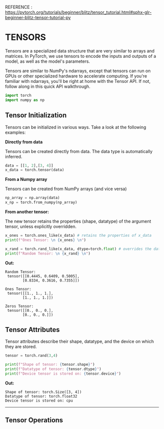 REFERENCE : https://pytorch.org/tutorials/beginner/blitz/tensor_tutorial.html#sphx-glr-beginner-blitz-tensor-tutorial-py

# TENSORS

Tensors are a specialized data structure that are very similar to arrays and matrices. In PyTorch, we use tensors to encode the inputs and outputs of a model, as well as the model's parameters.

Tensors are similar to NumPy's ndarrays, except that tensors can run on GPUs or other specialized hardware to accelerate computing.
If you're familiar with ndarrays, you'll be right at home with the Tensor API. If not, follow along in this quick API walkthrough.

```python
import torch
import numpy as np
```

## Tensor Initialization

Tensors can be initialized in various ways. Take a look at the following examples:

**Directly from data**

Tensors can be created directly from data. The data type is automatically inferred.

```python
data = [[1, 2],[3, 4]]
x_data = torch.tensor(data)
```

**From a Numpy array**

Tensors can be created from NumPy arrays (and vice versa)

```python
np_array = np.array(data)
x_np = torch.from_numpy(np_array)
```

**From another tensor:**

The new tensor retains the properties (shape, datatype) of the argument tensor, unless explicitly overridden.

```python
x_ones = torch.ones_like(x_data) # retains the properties of x_data
print(f"Ones Tensor: \n {x_ones} \n")

x_rand = torch.rand_like(x_data, dtype=torch.float) # overrides the datatype of x_data
print(f"Random Tensor: \n {x_rand} \n")
```
**Out:**

```
Random Tensor:
 tensor([[0.4445, 0.6409, 0.5005],
        [0.8334, 0.3616, 0.7355]])

Ones Tensor:
 tensor([[1., 1., 1.],
        [1., 1., 1.]])

Zeros Tensor:
 tensor([[0., 0., 0.],
        [0., 0., 0.]])
```

## Tensor Attributes

Tensor attributes describe their shape, datatype, and the device on which they are stored.

```python
tensor = torch.rand(3,4)

print(f"Shape of tensor: {tensor.shape}")
print(f"Datatype of tensor: {tensor.dtype}")
print(f"Device tensor is stored on: {tensor.device}")
```

**Out:**
```
Shape of tensor: torch.Size([3, 4])
Datatype of tensor: torch.float32
Device tensor is stored on: cpu
```

* * *
## Tensor Operations
